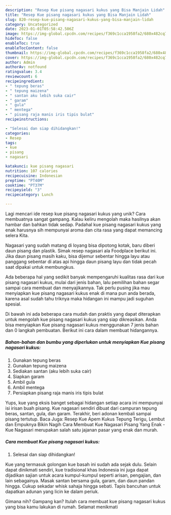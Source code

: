 ```yaml
---
description: "Resep Kue pisang nagasari kukus yang Bisa Manjain Lidah"
title: "Resep Kue pisang nagasari kukus yang Bisa Manjain Lidah"
slug: 820-resep-kue-pisang-nagasari-kukus-yang-bisa-manjain-lidah
category: Uncategorized
date: 2023-01-01T05:58:42.506Z
image: https://img-global.cpcdn.com/recipes/f369c1cca1958fa2/680x482cq70/kue-pisang-nagasari-kukus-foto-resep-utama.jpg
hideToc: false
enableToc: true
enableTocContent: false
thumbnail: https://img-global.cpcdn.com/recipes/f369c1cca1958fa2/680x482cq70/kue-pisang-nagasari-kukus-foto-resep-utama.jpg
cover: https://img-global.cpcdn.com/recipes/f369c1cca1958fa2/680x482cq70/kue-pisang-nagasari-kukus-foto-resep-utama.jpg
author: Admin
authorAv: notfound
ratingvalue: 3.4
reviewcount: 6
recipeingredient:
- " tepung beras"
- " tepung maizena"
- " santan aku lebih suka cair"
- " garam"
- " gula"
- " mentega"
- " pisang raja manis iris tipis bulat"
recipeinstructions:

- "Selesai dan siap dihidangkan!"
categories:
- Resep
tags:
- kue
- pisang
- nagasari

katakunci: kue pisang nagasari 
nutrition: 107 calories
recipecuisine: Indonesian
preptime: "PT40M"
cooktime: "PT37M"
recipeyield: "3"
recipecategory: Lunch

---
```





Lagi mencari ide resep kue pisang nagasari kukus yang unik? Cara membuatnya sangat gampang. Kalau keliru mengolah maka hasilnya akan hambar dan bahkan tidak sedap. Padahal kue pisang nagasari kukus yang enak harusnya sih mempunyai aroma dan cita rasa yang dapat memancing selera Kita.





Nagasari yang sudah matang di loyang bisa dipotong kotak, baru diberi daun pisang dan plastik. Simak resep nagasari ala Foodplace berikut ini. Jika daun pisang masih kaku, bisa dijemur sebentar hingga layu atau panggang sebentar di atas api hingga daun pisang layu dan tidak pecah saat dipakai untuk membungkus.

Ada beberapa hal yang sedikit banyak mempengaruhi kualitas rasa dari kue pisang nagasari kukus, mulai dari jenis bahan, lalu pemilihan bahan segar sampai cara membuat dan menyajikannya. Tak perlu pusing jika mau menyiapkan kue pisang nagasari kukus enak di mana pun anda berada, karena asal sudah tahu triknya maka hidangan ini mampu jadi suguhan spesial.






Di bawah ini ada beberapa cara mudah dan praktis yang dapat diterapkan untuk mengolah kue pisang nagasari kukus yang siap dikreasikan. Anda bisa menyiapkan Kue pisang nagasari kukus menggunakan 7 jenis bahan dan 0 langkah pembuatan. Berikut ini cara dalam membuat hidangannya.

<!--inarticleads1-->

##### Bahan-bahan dan bumbu yang diperlukan untuk menyiapkan Kue pisang nagasari kukus:

1. Gunakan  tepung beras
1. Gunakan  tepung maizena
1. Sediakan  santan (aku lebih suka cair)
1. Siapkan  garam
1. Ambil  gula
1. Ambil  mentega
1. Persiapkan  pisang raja manis iris tipis bulat


Yups, kue yang eksis banget sebagai hidangan setiap acara ini mempunyai isi irisan buah pisang. Kue nagasari sendiri dibuat dari campuran tepung beras, santan, gula, dan garam. Terakhir, beri adonan kembali sampai pisang tertutup. Baca Juga: Resep Kue Apem Kukus Tepung Terigu, Lembut dan Empuknya Bikin Nagih Cara Membuat Kue Nagasari Pisang Yang Enak - Kue Nagasari merupakan salah satu jajanan pasar yang enak dan murah. 

<!--inarticleads2-->

##### Cara membuat Kue pisang nagasari kukus:


1. Selesai dan siap dihidangkan!

Kue yang termasuk golongan kue basah ini sudah ada sejak dulu. Selain dapat dinikmati sendiri, kue tradisional khas Indonesia ini juga dapat dijadikan sajian untuk acara kumpul-kumpul seperti arisan, pengajian, dan lain sebagainya. Masak santan bersama gula, garam, dan daun pandan hingga. Cukup sekadar whisk sahaja hingga sebati. Tapis bancuhan untuk dapatkan adunan yang licin ke dalam periuk. 

Gimana nih? Gampang kan? Itulah cara membuat kue pisang nagasari kukus yang bisa kamu lakukan di rumah. Selamat menikmati
